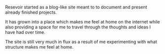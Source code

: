 Resevoir started as a blog-like site meant to to document and present already finished projects.

It has grown into a place which makes me feel at home on the internet while also providing a space for me to travel through the thoughts and ideas I have had over time. 

The site is still very much in flux as a result of me experimenting with what structure makes me feel at home.
